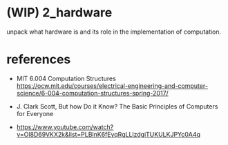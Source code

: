 # (WIP) 2_hardware
unpack what hardware is and its role in the implementation of computation.

# references

* MIT 6.004	Computation Structures
    https://ocw.mit.edu/courses/electrical-engineering-and-computer-science/6-004-computation-structures-spring-2017/
    
* J. Clark Scott, But how Do it Know? The Basic Principles of Computers for Everyone

* https://www.youtube.com/watch?v=Ol8D69VKX2k&list=PLBlnK6fEyqRgLLlzdgiTUKULKJPYc0A4q

